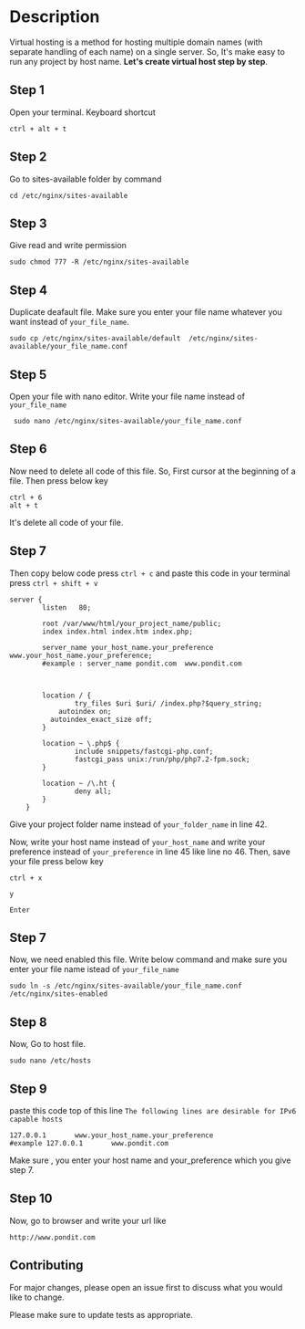 # Description
Virtual hosting is a method for hosting multiple domain names (with separate handling of each name) on a single server. So, It's make easy to run any project by host name. **Let's create virtual host step by step**.
## Step 1
 Open your terminal. Keyboard shortcut
 ```
 ctrl + alt + t
 ```
 ## Step 2
 Go to sites-available folder by command
 ```
 cd /etc/nginx/sites-available
 ```
 ## Step 3
 Give read and write permission
 ```
 sudo chmod 777 -R /etc/nginx/sites-available
 ```
 ## Step 4 
 Duplicate deafault file. Make sure you enter your file name whatever you want instead of `your_file_name`.
 ```
 sudo cp /etc/nginx/sites-available/default  /etc/nginx/sites-available/your_file_name.conf
 ```
 ## Step 5
 Open your file with nano editor. Write your file name instead of `your_file_name`
 ```
  sudo nano /etc/nginx/sites-available/your_file_name.conf
 ```
 ## Step 6
Now need to delete all code of this file. So, First cursor at the beginning of a file. Then press below key
 ```
 ctrl + 6
 alt + t
```
It's delete all code of your file.
## Step 7
Then copy below code press `ctrl + c` and paste this code in your terminal press `ctrl + shift + v`
```
server {
        listen   80; 

        root /var/www/html/your_project_name/public;
        index index.html index.htm index.php;

        server_name your_host_name.your_preference    www.your_host_name.your_preference; 
        #example : server_name pondit.com  www.pondit.com



        location / {
                try_files $uri $uri/ /index.php?$query_string;
 		    autoindex on;
  		  autoindex_exact_size off;
        }

        location ~ \.php$ {
                include snippets/fastcgi-php.conf;
                fastcgi_pass unix:/run/php/php7.2-fpm.sock;
        }

        location ~ /\.ht {
                deny all;
        }
    }

```
Give your project folder name instead of `your_folder_name` in line 42.

Now, write your host name instead of `your_host_name` and write your preference instead of `your_preference` in line 45 like line no 46. Then, save your file press below key 
```
ctrl + x

y

Enter
```
## Step 7 
Now, we need enabled this file. Write below command and make sure you enter your file name istead of `your_file_name`
```
sudo ln -s /etc/nginx/sites-available/your_file_name.conf /etc/nginx/sites-enabled 
```
## Step 8
Now, Go to host file.
```
sudo nano /etc/hosts
```
## Step 9
paste this code top of this line `The following lines are desirable for IPv6 capable hosts`
```
127.0.0.1       www.your_host_name.your_preference    
#example 127.0.0.1       www.pondit.com    
```
Make sure , you enter your host name and your_preference which you give step 7.
## Step 10
Now, go to browser and write your url like
```
http://www.pondit.com
```
## Contributing
For major changes, please open an issue first to discuss what you would like to change.

Please make sure to update tests as appropriate.
